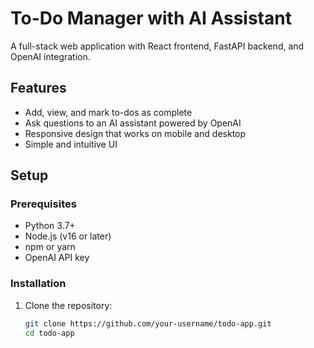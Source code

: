 # To-Do Manager with AI Assistant

A full-stack web application with React frontend, FastAPI backend, and OpenAI integration.

## Features

- Add, view, and mark to-dos as complete
- Ask questions to an AI assistant powered by OpenAI
- Responsive design that works on mobile and desktop
- Simple and intuitive UI

## Setup

### Prerequisites

- Python 3.7+
- Node.js (v16 or later)
- npm or yarn
- OpenAI API key

### Installation

1. Clone the repository:
   ```bash
   git clone https://github.com/your-username/todo-app.git
   cd todo-app